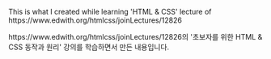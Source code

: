 <p>This is what I created while learning 'HTML & CSS' lecture of https://www.edwith.org/htmlcss/joinLectures/12826</p>
<p>https://www.edwith.org/htmlcss/joinLectures/12826의 '초보자를 위한 HTML & CSS 동작과 원리' 강의를 학습하면서 만든 내용입니다.</p>
